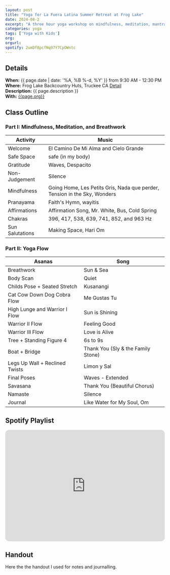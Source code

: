 ```yaml
---
layout: post
title: "Yoga for La Fuera Latina Summer Retreat at Frog Lake"
date: 2024-08-2
excerpt: "A three hour yoga workshop on mindfulness, meditation, mantras, breathwork, and asanas designed for La Fuerza Latina."
categories: yoga
tags: ['Yoga with Kids']
org:  
orgurl:  
spotify: 2umDf8pcfNq97Y7CpOWntc
---
```


## Details

**When:** {{ page.date | date: '%A, %B %-d, %Y' }} from 9:30 AM  - 12:30 PM  
**Where:** Frog Lake Backcountry Huts, Truckee CA [Detail](https://www.truckeedonnerlandtrust.org/frog-lake-huts)      
**Description:** {{ page.description }}          
**With:** [{{page.org}}]({{page.orgurl}})


## Class Outline


### Part I: Mindfulness, Meditation, and Breathwork

Activity | Music 
---- | ----
Welcome | El Camino De Mi Alma and Cielo Grande 
Safe Space | safe (in my body) 
Gratitude | Waves, Despacito 
Non-Judgement | Silence 
Mindfulness | Going Home, Les Petits Gris, Nada que perder, Tension in the Sky, Wonders
Pranayama | Faith's Hymn, wayitis 
Affirmations | Affirmation Song, Mr. White, Bus, Cold Spring 
Chakras | 396, 417, 538, 639, 741, 852, and 963 Hz 
Sun Salutations | Making Space, Hari Om 

### Part II: Yoga Flow

Asanas | Song  
---- | ----
Breathwork | Sun & Sea | 
Body Scan | Quiet  
Childs Pose + Seated Stretch | Kusanangi 
Cat Cow Down Dog Cobra Flow | Me Gustas Tu 
High Lunge and Warrior I Flow | Sun is Shining 
Warrior II Flow | Feeling Good 
Warrior III Flow | Love is Alive 
Tree + Standing Figure 4 | 6s to 9s 
Boat + Bridge | Thank You (Sly & the Family Stone)
Legs Up Wall + Reclined Twists | Limon y Sal 
Final Poses | Waves - Extended 
Savasana | Thank You (Beautiful Chorus) 
Namaste | Silence  
Journal | Like Water for My Soul, Om


## Spotify Playlist

<iframe style="border-radius:12px" src="https://open.spotify.com/embed/playlist/{{ page.spotify }}?utm_source=generator" width="100%" height="352" frameBorder="0" allowfullscreen="" allow="autoplay; clipboard-write; encrypted-media; fullscreen; picture-in-picture" loading="lazy"></iframe>  

## Handout

Here the the handout I used for notes and journalling. 

<object data="/assets/pdfs/lafuerzalatinayoga.pdf" width="1000" height="1000" type='application/pdf'></object>


